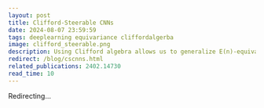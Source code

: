 ```yaml
---
layout: post
title: Clifford-Steerable CNNs
date: 2024-08-07 23:59:59
tags: deeplearning equivariance cliffordalgerba
image: clifford_steerable.png
description: Using Clifford algebra allows us to generalize E(n)-equivariant CNNs to E(p,q), which now includes isometries of spacetime!
redirect: /blog/cscnns.html
related_publications: 2402.14730
read_time: 10
---
```


Redirecting...

<script>
    window.location.href = "/blog/cscnns.html";
</script>